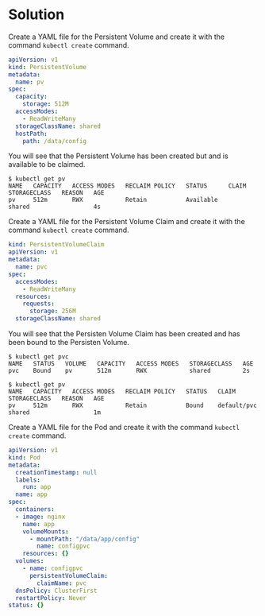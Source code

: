 # Solution

Create a YAML file for the Persistent Volume and create it with the command `kubectl create` command.

```yaml
apiVersion: v1
kind: PersistentVolume
metadata:
  name: pv
spec:
  capacity:
    storage: 512M
  accessModes:
    - ReadWriteMany
  storageClassName: shared
  hostPath:
    path: /data/config
```

You will see that the Persistent Volume has been created but and is available to be claimed.

```shell
$ kubectl get pv
NAME   CAPACITY   ACCESS MODES   RECLAIM POLICY   STATUS      CLAIM   STORAGECLASS   REASON   AGE
pv     512m       RWX            Retain           Available           shared                  4s
```

Create a YAML file for the Persistent Volume Claim and create it with the command `kubectl create` command.

```yaml
kind: PersistentVolumeClaim
apiVersion: v1
metadata:
  name: pvc
spec:
  accessModes:
    - ReadWriteMany
  resources:
    requests:
      storage: 256M
  storageClassName: shared
```

You will see that the Persisten Volume Claim has been created and has been bound to the Persisten Volume.

```shell
$ kubectl get pvc
NAME   STATUS   VOLUME   CAPACITY   ACCESS MODES   STORAGECLASS   AGE
pvc    Bound    pv       512m       RWX            shared         2s

$ kubectl get pv
NAME   CAPACITY   ACCESS MODES   RECLAIM POLICY   STATUS   CLAIM         STORAGECLASS   REASON   AGE
pv     512m       RWX            Retain           Bound    default/pvc   shared                  1m
```

Create a YAML file for the Pod and create it with the command `kubectl create` command.

```yaml
apiVersion: v1
kind: Pod
metadata:
  creationTimestamp: null
  labels:
    run: app
  name: app
spec:
  containers:
  - image: nginx
    name: app
    volumeMounts:
      - mountPath: "/data/app/config"
        name: configpvc
    resources: {}
  volumes:
    - name: configpvc
      persistentVolumeClaim:
        claimName: pvc
  dnsPolicy: ClusterFirst
  restartPolicy: Never
status: {}
```